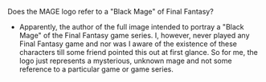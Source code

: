 Does the MAGE logo refer to a "Black Mage" of Final Fantasy?
- Apparently, the author of the full image intended to portray a "Black Mage" of the Final Fantasy game series. 
I, however, never played any Final Fantasy game and nor was I aware of the existence of these characters till some friend pointed this out at first glance. 
So for me, the logo just represents a mysterious, unknown mage and not some reference to a particular game or game series.
